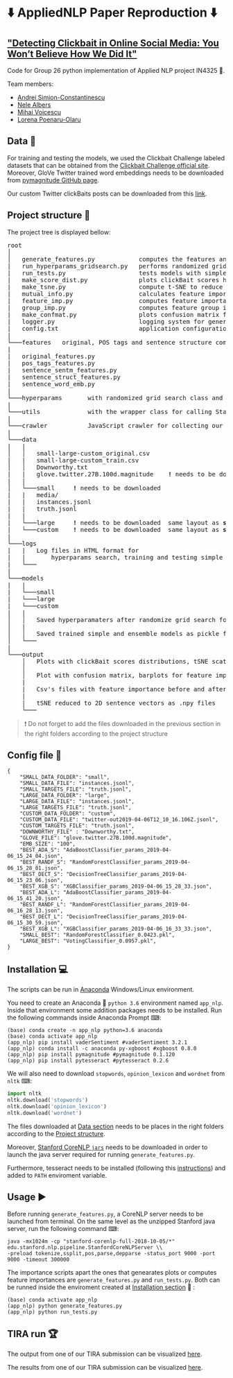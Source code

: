 # :arrow_down: AppliedNLP Paper Reproduction :arrow_down:
## ["Detecting Clickbait in Online Social Media: You Won’t Believe How We Did It"](https://arxiv.org/pdf/1710.06699.pdf)

Code for Group 26 python implementation of Applied NLP project IN4325 :tropical_fish:.

Team members:

 * [Andrei Simion-Constantinescu](https://www.linkedin.com/in/andrei-simion-constantinescu/)
 * [Nele Albers](https://github.com/nelealbers)
 * [Mihai Voicescu](https://github.com/mihai1voicescu)
 * [Lorena Poenaru-Olaru](https://github.com/LorenaPoenaru)

## Data :floppy_disk:

For training and testing the models, we used the Clickbait Challenge labeled datasets that can be obtained from the [Clickbait Challenge official site](https://www.clickbait-challenge.org/#data). Moreover, GloVe Twitter trained word embeddings needs to be downloaded from [pymagnitude GitHub page](https://github.com/plasticityai/magnitude). 

Our custom Twitter clickBaits posts can be downloaded from this [link](https://drive.google.com/file/d/1x7vv7VFEw6nMuuLEm7DNo3NkPWA43JGS/view?usp=sharing). 

## Project structure :open_file_folder:

The project tree is displayed bellow:
<pre>
root
│   
│   generate_features.py            computes the features and saves them as a dataframes (needs running Stanford NLP java server) 
|   run_hyperparams_gridsearch.py   performs randomized grid-search for finding model's best hyperparams
|   run_tests.py                    tests models with simple and combining classifiers for small, large and custom data
|   make_score_dist.py              plots clickBait scores histograms for small and large dataset		          
|   make_tsne.py                    compute t-SNE to reduce 100d sentence vectors to 2D and plots scatterplot of sentences			
|   mutual_info.py                  calculates feature importance before training on the other features apart sentence embeds			
|   feature_imp.py                  computes feature importance after training using information gain for all features apart embeds		
|   group_imp.py                    computes feature group importance on trained models			
|   make_confmat.py                 plots confusion matrix for predicted values based on trained models				
|   logger.py                       logging system for generating folders initial structure and saving application logs to HTML files
|   config.txt                      application configuration file 
|
└───features   original, POS tags and sentence structure computed using Stanford NLP server, sentence structure features and word embeds
|
|   original_features.py
|   pos_tags_features.py
|   sentence_sentm_features.py
|   sentence_struct_features.py
|   sentence_word_emb.py
|
└───hyperparams       with randomized grid search class and hyperparameters search grid values for each classifier
|
└───utils             with the wrapper class for calling Stanford NLP java server and utility reading, splitting and concatenate data
|
└───crawler           JavaScript crawler for collecting our own <b>custom</b> clickBait tweets
|
└───data
|   |
│   │   small-large-custom_original.csv
|   |   small-large-custom_train.csv     
│   │   Downworthy.txt
|   |   glove.twitter.27B.100d.magnitude    <b>!</b> needs to be downloaded 
|   |
│   └───small     <b>!</b> needs to be downloaded 
|   |   media/
|   |   instances.jsonl
|   |   truth.jsonl
|   |
|   └───large     <b>!</b> needs to be downloaded  same layout as <b>small</b>
|   └───custom    <b>!</b> needs to be downloaded  same layout as <b>small</b>
|
└───logs
|   |   Log files in HTML format for 
|   |   	hyperparams search, training and testing simple and ensembles models, compute importance of features a.s.o
|   └───
|
└───models
|   |
|   └───small
|   └───large
|   └───custom
|   |
│   │   Saved hyperparamaters after randomize grid search for Decision Tree, AdaBoost, Random Forest, XGBoost
│   |  
│   │   Saved trained simple and ensemble models as pickle files (NOT all pushed to GitHub due to space issue) 
│   └───
|
└───output
    │   Plots with clickBait scores distributions, tSNE scatterplot before training
    │   
    │   Plot with confusion matrix, barplots for feature importance after training 
    |
    |   Csv's files with feature importance before and after trainining normalized scores    
    |  
    |   tSNE reduced to 2D sentence vectors as .npy files
    └───
</pre>

> :exclamation: Do not forget to add the files downloaded in the previous section in the right folders according to the project structure

## Config file :bookmark_tabs:

```
{
	"SMALL_DATA_FOLDER": "small",
	"SMALL_DATA_FILE": "instances.jsonl",
	"SMALL_TARGETS_FILE": "truth.jsonl",
	"LARGE_DATA_FOLDER": "large",
	"LARGE_DATA_FILE": "instances.jsonl",
	"LARGE_TARGETS_FILE": "truth.jsonl",
	"CUSTOM_DATA_FOLDER": "custom",
	"CUSTOM_DATA_FILE": "twitter-out2019-04-06T12_10_16.106Z.jsonl",
	"CUSTOM_TARGETS_FILE": "truth.jsonl",
	"DOWNWORTHY_FILE" : "Downworthy.txt",
	"GLOVE_FILE": "glove.twitter.27B.100d.magnitude",
	"EMB_SIZE": "100",
	"BEST_ADA_S": "AdaBoostClassifier_params_2019-04-06_15_24_04.json",
	"BEST_RANDF_S": "RandomForestClassifier_params_2019-04-06_15_28_01.json",
	"BEST_DECT_S": "DecisionTreeClassifier_params_2019-04-06_15_23_06.json",
	"BEST_XGB_S": "XGBClassifier_params_2019-04-06_15_28_33.json",
	"BEST_ADA_L": "AdaBoostClassifier_params_2019-04-06_15_41_20.json",
	"BEST_RANDF_L": "RandomForestClassifier_params_2019-04-06_16_28_13.json",
	"BEST_DECT_L": "DecisionTreeClassifier_params_2019-04-06_15_30_59.json",
	"BEST_XGB_L": "XGBClassifier_params_2019-04-06_16_33_33.json",
	"SMALL_BEST": "RandomForestClassifier_0.0423.pkl",
	"LARGE_BEST": "VotingClassifier_0.0957.pkl",	
}
```

## Installation :computer:
The scripts can be run in [Anaconda](https://www.anaconda.com/download/) Windows/Linux environment.

You need to create an Anaconda :snake: `python 3.6` environment named `app_nlp`.
Inside that environment some addition packages needs to be installed. Run the following commands inside Anaconda Prompt ⌨:
```shell
(base) conda create -n app_nlp python=3.6 anaconda
(base) conda activate app_nlp
(app_nlp) pip install vaderSentiment #vaderSentiment 3.2.1
(app_nlp) conda install -c anaconda py-xgboost #xgboost 0.8.0 
(app_nlp) pip install pymagnitude #pymagnitude 0.1.120
(app_nlp) pip install pytesseract #pytesseract 0.2.6
```

We will also need to download `stopwords`, `opinion_lexicon` and `wordnet` from `nltk` ⌨:
```python
import nltk
nltk.download('stopwords')
nltk.download('opinion_lexicon')
nltk.download('wordnet')
```

The files downloaded at [Data section](#data) needs to be places in the right folders according to the [Project structure](#project-structure).

Moreover, [Stanford CoreNLP `jars`](https://stanfordnlp.github.io/CoreNLP/) needs to be downloaded in order to launch the java server required for running `generate_features.py`.

Furthermore, tesseract needs to be installed (following this [instructions](https://github.com/tesseract-ocr/tesseract/wiki)) and added to `PATH` enviroment variable.

## Usage :arrow_forward:

Before running `generate_features.py`, a CoreNLP server needs to be launched from terminal. On the same level as the unzipped Stanford java server, run the following command ⌨:
```shell
java -mx1024m -cp "stanford-corenlp-full-2018-10-05/*" edu.stanford.nlp.pipeline.StanfordCoreNLPServer \\ 
-preload tokenize,ssplit,pos,parse,depparse -status_port 9000 -port 9000 -timeout 300000
```

The importance scripts apart the ones that genearates plots or computes feature importances are `generate_features.py` and `run_tests.py`. Both can be runned inside the enviroment created at [Installation section](#installation) :rocket: :
```shell
(base) conda activate app_nlp
(app_nlp) python generate_features.py
(app_nlp) python run_tests.py
```

## TIRA run :trophy:

The output from one of our TIRA submission can be visualized [here](_tira_results/TIRA_output.html).

The results from one of our TIRA submission can be visualized [here](_tira_results/TIRA_results.html).